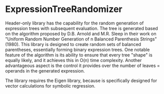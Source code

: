 # ExpressionTreeRandomizer
Header-only library has the capability for the random generation of expression trees with subsequent evaluation. The tree is generated based on the algorithm proposed by D.B. Arnold and M.R. Sleep in their work on "Uniform Random Number Generation of n Balanced Parenthesis Strings" (1980). This library is designed to create random sets of balanced parentheses, essentially forming binary expression trees. One notable feature of the algorithm is its ability to ensure that every tree "shape" is equally likely, and it achieves this in O(n) time complexity. Another advantageous aspect is the control it provides over the number of leaves = operands in the generated expression.

The library requires the Eigen library, because is specifically designed for vector calculations for symbolic regression.
